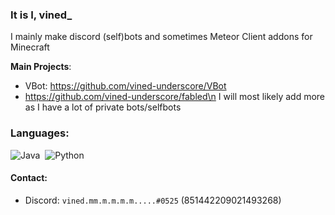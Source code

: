 ### It is I, vined_

I mainly make discord (self)bots and sometimes Meteor Client addons for Minecraft

**Main Projects**:
- VBot: https://github.com/vined-underscore/VBot
- https://github.com/vined-underscore/fabled\n
  I will most likely add more as I have a lot of private bots/selfbots
  
### Languages:
![Java](https://img.shields.io/badge/Java-ED8B00?style=for-the-badge&logo=java&logoColor=white)&nbsp;
![Python](https://img.shields.io/badge/Python-3776AB?style=for-the-badge&logo=python&logoColor=white)&nbsp;

#### Contact:
- Discord: `vined.mm.m.m.m.m.....#0525` (851442209021493268)
